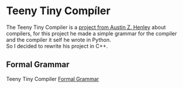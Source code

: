 # Teeny Tiny Compíler

The Teeny Tiny Compiler is a [project from Austin Z. Henley](https://austinhenley.com/blog/teenytinycompiler1.html) about
<br>compilers, for this project he made a simple grammar for the compiler
<br>and the compiler it self he wrote in Python.
<br>So I decided to rewrite his project in C++.

## Formal Grammar

Teeny Tiny Compiler [ Formal Grammar](./grammar/grammar.md)



